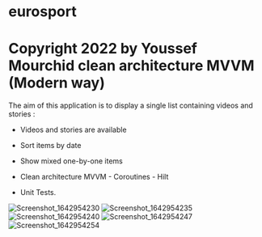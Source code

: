 # eurosport

# Copyright 2022 by Youssef Mourchid clean architecture MVVM (Modern way)

The aim of this application is to display a single list containing videos and stories :

- Videos and stories are available
 
- Sort items by date

- Show mixed one-by-one items

- Clean architecture MVVM - Coroutines - Hilt

- Unit Tests.
	
![Screenshot_1642954230](https://user-images.githubusercontent.com/15861713/150688549-e561d5c1-01fa-4437-becd-b374b5e3dae9.png)
![Screenshot_1642954235](https://user-images.githubusercontent.com/15861713/150688552-8519757c-6241-48d2-9208-82c705eaef6a.png)
![Screenshot_1642954240](https://user-images.githubusercontent.com/15861713/150688556-ffa7794f-17ed-4ade-9c0e-b96aacaa999b.png)
![Screenshot_1642954247](https://user-images.githubusercontent.com/15861713/150688559-3c56b8fe-2170-4f65-a422-7a7912559735.png)
![Screenshot_1642954254](https://user-images.githubusercontent.com/15861713/150688561-22bd4c3b-963e-49b7-bd07-3ad95811bdfe.png)
